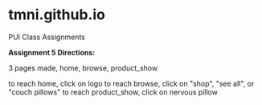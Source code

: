 # tmni.github.io
PUI Class Assignments

<b>Assignment 5 Directions:</b>

3 pages made, home, browse, product_show

to reach home, click on logo
to reach browse, click on "shop", "see all", or "couch pillows"
to reach product_show, click on nervous pillow

